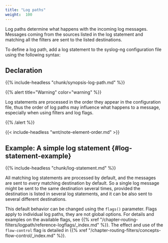 ```yaml
---
title: "Log paths"
weight:  100
---
```

<!-- DISCLAIMER: This file is based on the syslog-ng Open Source Edition documentation https://github.com/balabit/syslog-ng-ose-guides/commit/2f4a52ee61d1ea9ad27cb4f3168b95408fddfdf2 and is used under the terms of The syslog-ng Open Source Edition Documentation License. The file has been modified by Axoflow. -->

Log paths determine what happens with the incoming log messages. Messages coming from the sources listed in the log statement and matching all the filters are sent to the listed destinations.

To define a log path, add a log statement to the syslog-ng configuration file using the following syntax:


## Declaration

{{% include-headless "chunk/synopsis-log-path.md" %}}


{{% alert title="Warning" color="warning" %}}

Log statements are processed in the order they appear in the configuration file, thus the order of log paths may influence what happens to a message, especially when using filters and log flags.

{{% /alert %}}

{{< include-headless "wnt/note-element-order.md" >}}


## Example: A simple log statement {#log-statement-example}

{{% include-headless "chunk/log-statement.md" %}}


All matching log statements are processed by default, and the messages are sent to *every* matching destination by default. So a single log message might be sent to the same destination several times, provided the destination is listed in several log statements, and it can be also sent to several different destinations.

This default behavior can be changed using the `flags()` parameter. Flags apply to individual log paths, they are not global options. For details and examples on the available flags, see {{% xref "/chapter-routing-filters/logpath/reference-logflags/_index.md" %}}. The effect and use of the `flow-control` flag is detailed in {{% xref "/chapter-routing-filters/concepts-flow-control/_index.md" %}}.
